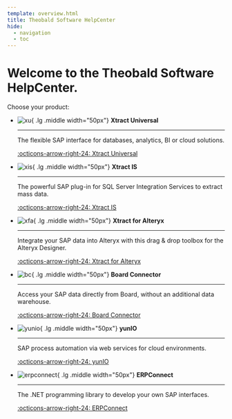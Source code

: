 ```yaml
---
template: overview.html
title: Theobald Software HelpCenter
hide:
  - navigation
  - toc
---
```


# Welcome to the Theobald Software HelpCenter.

Choose your product:

<!---
::cards:: cols=3

- title: Xtract Universal
  content: |
    The flexible SAP interface for databases, analytics, BI or cloud solutions.
  image: ./assets/images/XtractUniversal.png
  url: https://help.theobald-software.com/en/xtract-universal/
  
- title: Xtract IS
  content: |
    The powerful SAP plug-in for SQL Server Integration Services to extract mass data.
  image: ./assets/images/XtractIS.png
  url: https://help.theobald-software.com/en/xtract-is/
  
- title: Xtract for Alteryx
  content: |
    Integrate your SAP data into Alteryx with this drag & drop toolbox for the Alteryx Designer.
  image: ./assets/images/XtractAlteryx.png
  url: https://help.theobald-software.com/en/xtract-for-alteryx/
  
- title: Board Connector
  content: |
    Access your SAP data directly from Board, without an additional data warehouse.
  image: ./assets/images/Board.png
  url: https://help.theobald-software.com/en/board-connector/
  
- title: yunIO
  content: |
    SAP process automation via web services for cloud environments.
  image: ./assets/images/YunIO.png
  url: https://help.theobald-software.com/en/yunio/
  
- title: ERPConnect
  content: |
    The .NET programming library to develop your own SAP interfaces.
  image: ./assets/images/ERPConnect.png
  url: https://help.theobald-software.com/en/erpconnect/
  
::/cards::

[project://erpconnect](project://erpconnect)

[project://erpconnect/index](project://erpconnect/index)

[project://erpconnect/docs/index.md](project://erpconnect/docs/index.md)

[project://erpconnect/docs/index](project://erpconnect/docs/index)

[project://erpconnect/index.md#faqs](project://erpconnect/index.md#faqs)

-->


<div class="grid cards" markdown>

-   ![xu](assets/images/XtractUniversal.png){ .lg .middle width="50px"} __Xtract Universal__

	---
	
    The flexible SAP interface for databases, analytics, BI or cloud solutions.

    [:octicons-arrow-right-24: Xtract Universal](https://help.theobald-software.com/en/xtract-universal/)

-   ![xis](assets/images/XtractIS.png){ .lg .middle width="50px"} __Xtract IS__

    ---

    The powerful SAP plug-in for SQL Server Integration Services to extract mass data.

    [:octicons-arrow-right-24: Xtract IS](https://help.theobald-software.com/en/xtract-is/)

-   ![xfa](assets/images/XtractAlteryx.png){ .lg .middle width="50px"} __Xtract for Alteryx__

    ---

    Integrate your SAP data into Alteryx with this drag & drop toolbox for the Alteryx Designer.

    [:octicons-arrow-right-24: Xtract for Alteryx](https://help.theobald-software.com/en/xtract-for-alteryx/)

-   ![bc](assets/images/Board.png){ .lg .middle width="50px"} __Board Connector__

    ---

    Access your SAP data directly from Board, without an additional data warehouse.

    [:octicons-arrow-right-24: Board Connector](https://help.theobald-software.com/en/board-connector/)
	
-   ![yunio](assets/images/YunIO.png){ .lg .middle width="50px"} __yunIO__

    ---

    SAP process automation via web services for cloud environments.

    [:octicons-arrow-right-24: yunIO](https://help.theobald-software.com/en/yunio/)
	
-   ![erpconnect](assets/images/ERPConnect.png){ .lg .middle width="50px"} __ERPConnect__

    ---

    The .NET programming library to develop your own SAP interfaces.
	
	[:octicons-arrow-right-24: ERPConnect](https://helpcenter.theobald-software.com/erpconnect)

</div>

